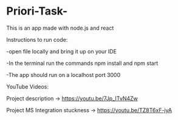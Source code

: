 # Priori-Task-
This is an app made with node.js and react 

Instructions to run code: 

-open file locally and bring it up on your IDE 

-In the terminal run the commands npm install and npm start

-The app should run on a localhost port 3000 

YouTube Videos: 

Project description -> https://youtu.be/7Jp_ITvN4Zw

Project MS Integration stuckness -> https://youtu.be/TZ8T6xF-jyA

